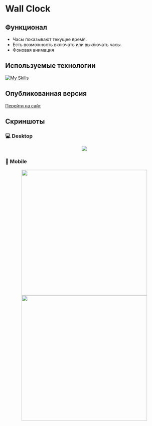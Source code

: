 # Wall Clock

## Функционал
- Часы показывают текущее время.
- Есть возможность включать или выключать часы.
- Фоновая анимация
   
## Используемые технологии
[![My Skills](https://skillicons.dev/icons?i=html,css,javascript)](https://skillicons.dev)

## Опубликованная версия
[Перейти на сайт](https://alpha3625.github.io/wall-clock/)

## Скриншоты
### 💻 Desktop
<div align="center">
    <img src="https://github.com/user-attachments/assets/4456ebe3-682f-4668-a8e1-79aaa45a6e8d"/>
</div>

### 📱 Mobile
<div align="center">
    <img height="400px" src="https://github.com/user-attachments/assets/47a4c207-5ba4-48e0-8b47-4247bb14c38e"/>
    <img height="400px" src="https://github.com/user-attachments/assets/aa8bb57c-7967-41c9-bfc8-8d45d4a5f45f"/>
</div>

